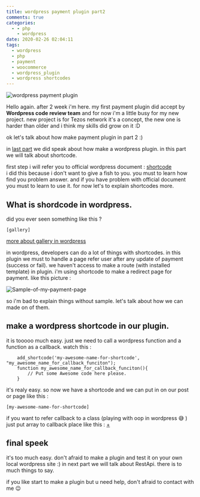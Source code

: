```yaml
---
title: wordpress payment plugin part2
comments: true
categories:
  - - php
    - wordpress
date: 2020-02-26 02:04:11
tags:
  - wordpress
  - php
  - payment
  - woocommerce
  - wordpress_plugin
  - wordpress shortcodes
---
```



<style>
img { max-width: 350px !important; }
</style>

![wordpress payment plugin](/images/geeksesi-ir_wordpress_payment_plugin_p2.jpg "wordpress payment plugin part 2")

Hello again.
after 2 week i'm here.
my first payment plugin did accept by **Wordpress code review team** and for now i'm a little busy for my new project.
new project is for Tezos network it's a concept, the new one is harder than older and i think my skills did grow on it :D

ok let's talk about how make payment plugin in part 2 :)

in [last part](https://geeksesi.ir/2020/02/11/wordpress-payment-plugin-part1) we did speak about how make a wordpress plugin.
in this part we will talk about shortcode.

first step i will refer you to official wordpress document : [shortcode](https://codex.wordpress.org/Shortcode_API)\
i did this because i don't want to give a fish to you. you must to learn how find you problem answer.
and if you have problem with official document you must to learn to use it.
for now let's to explain shortcodes more.

## What is shordcode in wordpress.
did you ever seen something like this ? 
```
[gallery]
```
[more about gallery in wordpress](https://codex.wordpress.org/Gallery_Shortcode)

in wordpress, developers can do a lot of things with shortcodes.
in this plugin we must to handle a page refer user after any update of payment (success or fail).
we haven't access to make a route (with installed template) in plugin.
i'm using shortcode to make a redirect page for payment. like this picture : 

![Sample-of-my-payment-page](/images/geeksesi-ir_Sample-of-my-payment-page.jpg "Sample-of-my-payment-page")

so i'm bad to explain things without sample. let's talk about how we can made on of them.

## make a wordpress shortcode in our plugin.
it is tooooo much easy.
just we need to call a wordpress function and a function as a callback.
watch this :
```
    add_shortcode('my-awesome-name-for-shortcode', "my_awesome_name_for_callback_funciton");
    function my_awesome_name_for_callback_funciton(){
        // Put some Awesome code here please.
    }
```
it's realy easy.
so now we have a shortcode and we can put in on our post or page like this :
```
[my-awesome-name-for-shortcode]
```
if you want to refer callback to a class (playing with oop in wordpress :sweat_smile: ) just put array to callback place like this : [+](https://github.com/geeksesi/wp-zilon-woocommerce/blob/ea1373a1c3076898978077a0ce40fb61c6728a25/include/class/controller/WP_ZILON_WOOCOMMERCE_Controller.php#L17)

## final speek
it's too much easy. don't afraid to make a plugin and test it on your own local wordpress site :)
in next part we will talk about RestApi. there is to much things to say.

if you like start to make a plugin but u need help, don't afraid to contact with me  :wink: